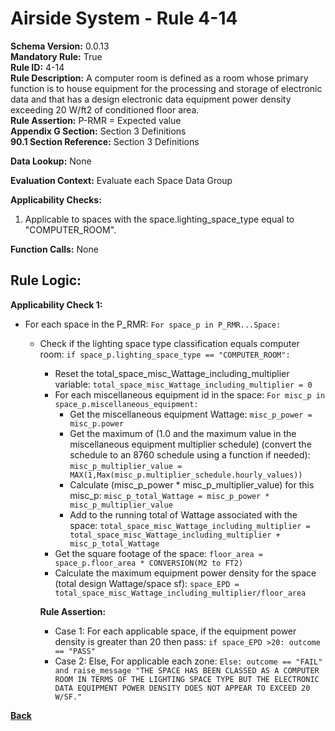 # Airside System - Rule 4-14  
**Schema Version:** 0.0.13  
**Mandatory Rule:** True   
**Rule ID:** 4-14  
**Rule Description:** A computer room is defined as a room whose primary function is to house equipment for the processing and storage of electronic data and that has a design electronic data equipment power density exceeding 20 W/ft2 of conditioned floor area.  
**Rule Assertion:** P-RMR = Expected value   
**Appendix G Section:** Section 3 Definitions      
**90.1 Section Reference:** Section 3 Definitions  

**Data Lookup:** None  

**Evaluation Context:** Evaluate each Space Data Group

**Applicability Checks:**  

1. Applicable to spaces with the space.lighting_space_type equal to "COMPUTER_ROOM".

**Function Calls:**  None  

## Rule Logic:  
**Applicability Check 1:**  
- For each space in the P_RMR: `For space_p in P_RMR...Space:`
    - Check if the lighting space type classification equals computer room: `if space_p.lighting_space_type == "COMPUTER_ROOM":`
        - Reset the total_space_misc_Wattage_including_multiplier variable: `total_space_misc_Wattage_including_multiplier = 0`
        - For each miscellaneous equipment id in the space: `For misc_p in space_p.miscellaneous_equipment:`
            - Get the miscellaneous equipment Wattage: `misc_p_power = misc_p.power`
            - Get the maximum of (1.0 and the maximum value in the miscellaneous equipment multiplier schedule) (convert the schedule to an 8760 schedule using a function if needed): `misc_p_multiplier_value = MAX(1,Max(misc_p.multiplier_schedule.hourly_values))`
            - Calculate (misc_p_power * misc_p_multiplier_value) for this misc_p: `misc_p_total_Wattage = misc_p_power * misc_p_multiplier_value`
            - Add to the running total of Wattage associated with the space: `total_space_misc_Wattage_including_multiplier = total_space_misc_Wattage_including_multiplier + misc_p_total_Wattage`
        - Get the square footage of the space: `floor_area = space_p.floor_area * CONVERSION(M2 to FT2)`
        - Calculate the maximum equipment power density for the space (total design Wattage/space sf): `space_EPD = total_space_misc_Wattage_including_multiplier/floor_area`
        
        **Rule Assertion:**  
        - Case 1: For each applicable space, if the equipment power density is greater than 20 then pass: `if space_EPD >20: outcome == "PASS"`
        - Case 2: Else, For applicable each zone: `Else: outcome == "FAIL" and raise_message "THE SPACE HAS BEEN CLASSED AS A COMPUTER ROOM IN TERMS OF THE LIGHTING SPACE TYPE BUT THE ELECTRONIC DATA EQUIPMENT POWER DENSITY DOES NOT APPEAR TO EXCEED 20 W/SF."`  

 

**[Back](_toc.md)**